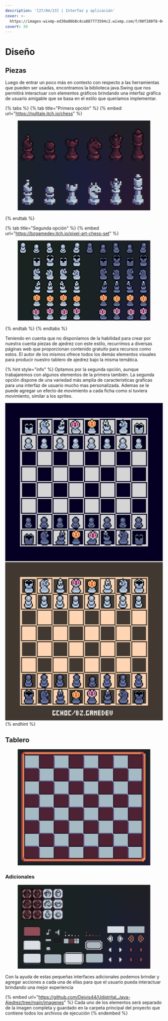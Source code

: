 ```yaml
---
description: '[27/04/23] | Interfaz y aplicación'
cover: >-
  https://images-wixmp-ed30a86b8c4ca887773594c2.wixmp.com/f/00f280f8-0416-483f-bfa1-ef143c271d9e/dequx4w-86f1e7c9-47d2-40de-b185-5df5ce9a0c46.png?token=eyJ0eXAiOiJKV1QiLCJhbGciOiJIUzI1NiJ9.eyJzdWIiOiJ1cm46YXBwOjdlMGQxODg5ODIyNjQzNzNhNWYwZDQxNWVhMGQyNmUwIiwiaXNzIjoidXJuOmFwcDo3ZTBkMTg4OTgyMjY0MzczYTVmMGQ0MTVlYTBkMjZlMCIsIm9iaiI6W1t7InBhdGgiOiJcL2ZcLzAwZjI4MGY4LTA0MTYtNDgzZi1iZmExLWVmMTQzYzI3MWQ5ZVwvZGVxdXg0dy04NmYxZTdjOS00N2QyLTQwZGUtYjE4NS01ZGY1Y2U5YTBjNDYucG5nIn1dXSwiYXVkIjpbInVybjpzZXJ2aWNlOmZpbGUuZG93bmxvYWQiXX0.AzinLuJbwkpbtzhnc6pYd7r9UjaR1wM24e3Boj_tET0
coverY: 39
---
```


# Diseño

## Piezas

Luego de entrar un poco más en contexto con respecto a las herramientas que pueden ser usadas, encontramos la biblioteca java.Swing que nos permitirá interactuar con elementos gráficos brindando una interfaz gráfica de usuario amigable que se basa en el estilo que queríamos implementar.

{% tabs %}
{% tab title="Primera opción" %}
{% embed url="https://nulltale.itch.io/chess" %}

<figure><img src="../.gitbook/assets/image (12).png" alt=""><figcaption></figcaption></figure>
{% endtab %}

{% tab title="Segunda opción" %}
{% embed url="https://bzgamedev.itch.io/pixel-art-chess-set" %}

<figure><img src="../.gitbook/assets/image (1).png" alt=""><figcaption></figcaption></figure>
{% endtab %}
{% endtabs %}

Teniendo en cuenta que no disponíamos de la habilidad para crear por nuestra cuenta piezas de ajedrez con este estilo, recurrimos a diversas páginas web que proporcionan contenido gratuito para recursos como estos. El autor de los mismos ofrece todos los demás elementos visuales para producir nuestro tablero de ajedrez bajo la misma temática.

{% hint style="info" %}
Optamos por la segunda opción, aunque trabajaremos con algunos elementos de la primera también. La segunda opción dispone de una variedad más amplia de caracteristicas graficas para una interfaz de usuario mucho mas personalizada. Ademas se le puede agregar un efecto de movimiento a cada ficha como si tuviera movimiento, similar a los sprites.

<img src="../.gitbook/assets/ChessSetPreview.gif" alt="" data-size="original"><img src="../.gitbook/assets/ChessSetPreview2.gif" alt="" data-size="original">
{% endhint %}

## Tablero

<figure><img src="../.gitbook/assets/image (10).png" alt=""><figcaption></figcaption></figure>

### Adicionales

<figure><img src="../.gitbook/assets/image (3).png" alt=""><figcaption></figcaption></figure>

Con la ayuda de estas pequeñas interfaces adicionales podemos brindar y agregar acciones a cada una de ellas para que el usuario pueda interactuar brindando una mejor experiencia

{% embed url="https://github.com/Deivis44/Udistrital_Java-Ajedrez/tree/main/imagenes" %}
Cada uno de los elementos será separado de la imagen completa y guardado en la carpeta principal del proyecto que contiene todos los archivos de ejecución&#x20;
{% endembed %}
